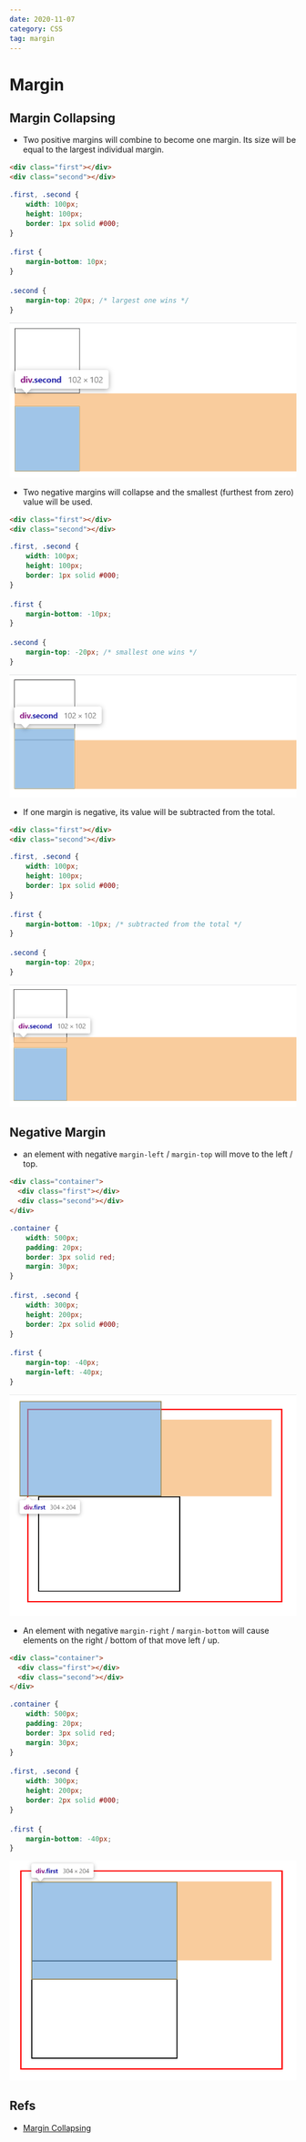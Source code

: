 ```yaml
---
date: 2020-11-07
category: CSS
tag: margin
---
```


# Margin

## Margin Collapsing

- Two positive margins will combine to become one margin. Its size will be equal to the largest individual margin.

```html
<div class="first"></div>
<div class="second"></div>
```

```css
.first, .second {
	width: 100px;
	height: 100px;
	border: 1px solid #000;
}

.first {
	margin-bottom: 10px;
}

.second {
	margin-top: 20px; /* largest one wins */
}
```

![two positives](./images/two_positives.png)

- Two negative margins will collapse and the smallest (furthest from zero) value will be used.

```html
<div class="first"></div>
<div class="second"></div>
```

```css
.first, .second {
	width: 100px;
	height: 100px;
	border: 1px solid #000;
}

.first {
	margin-bottom: -10px;
}

.second {
	margin-top: -20px; /* smallest one wins */
}
```

![two negatives](./images/two_negatives.png)

- If one margin is negative, its value will be subtracted from the total.

```html
<div class="first"></div>
<div class="second"></div>
```

```css
.first, .second {
	width: 100px;
	height: 100px;
	border: 1px solid #000;
}

.first {
	margin-bottom: -10px; /* subtracted from the total */
}

.second {
	margin-top: 20px;
}
```

![one positive one negative](./images/one_positive_one_negative.png)

## Negative Margin

- an element with negative `margin-left` / `margin-top` will move to the left / top.

```html
<div class="container">
  <div class="first"></div>
  <div class="second"></div>
</div>
```

```css
.container {
	width: 500px;
	padding: 20px;
	border: 3px solid red;
	margin: 30px;
}

.first, .second {
	width: 300px;
	height: 200px;
	border: 2px solid #000;
}

.first {
	margin-top: -40px;
	margin-left: -40px;
}
```

![negative margin left and top](./images/negative_left_top.png)

- An element with negative `margin-right` / `margin-bottom` will cause elements on the right / bottom of that move left / up.

```html
<div class="container">
  <div class="first"></div>
  <div class="second"></div>
</div>
```

```css
.container {
	width: 500px;
	padding: 20px;
	border: 3px solid red;
	margin: 30px;
}

.first, .second {
	width: 300px;
	height: 200px;
	border: 2px solid #000;
}

.first {
	margin-bottom: -40px;
}
```

![negative margin right and bottom](./images/negative_right_bottom.png)

## Refs

- [Margin Collapsing](https://developer.mozilla.org/en-US/docs/Learn/CSS/Building_blocks/The_box_model#margin)
